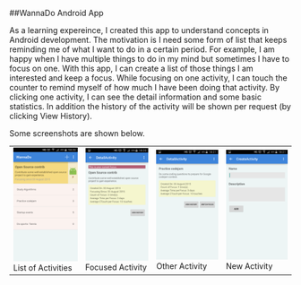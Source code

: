 ##WannaDo Android App

As a learning expereince, I created this app to understand concepts in Android development. The motivation is I need some form of list that keeps reminding me of what I want to do in a certain period. For example, I am happy when I have multiple things to do in my mind but sometimes I have to focus on one. With this app, I can create a list of those things I am interested and keep a focus. While focusing on one activity, I can touch the counter to remind myself of how much I have been doing that activity. By clicking one activity, I can see the detail information and some basic statistics. In addition the history of the activity will be shown per request (by clicking View History).

Some screenshots are shown below.

<table>
    <tr>
        <td>
            <img src="screenshots/list_all.png" width="150px" >
            <div>List of Activities</div>
        </td>
        <td>
            <img src="screenshots/current_focus.png" width="150px" >
            <div>Focused Activity</div>
        </td>
        <td>
            <img src="screenshots/no_focus.png" width="150px" >
            <div>Other Activity</div>
        </td>
        <td>
            <img src="screenshots/new_activity.png" width="150px" >
            <div>New Activity</div>
        </td>
    </tr>
</table>
